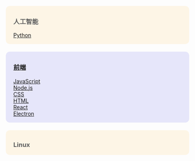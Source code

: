 
<!--  
<style>
    main{
        box-sizing: border-box;
        width:90vw;
        position: absolute;
        left:5vw;
        display:flex;
        flex-wrap: wrap;
        gap:20px;
    }

    main > a{
        display: block;
        box-sizing: border-box;
        background: oldLace;
        border-radius: 10px;
        min-width: 150px;
        min-height: 150px;
        display: flex;
        justify-content: center;
        align-items: center;
    }

</style>
<main>
    <a href="前端/前端——index" style="background:lavender">前端</a>
    <a href="前端/Electron——Electron" style="background:MintCream">Electron</a>
    <a href="前端/React——React" style="background:MistyRose">React</a>
    <a href="前端/React-Native——安卓平台打包" style="background:PeachPuff">React<br>Native</a>

</main>
-->


<style>
    blockquote{
        background: oldLace;
        padding: 5px  20px 1px;
        margin-top: 20px;
        border-radius: 10px;
        border: none;
    }
    blockquote:nth-of-type(even){
        background: lavender;
    }
</style>


>  ###  人工智能
> [Python](Python/Python——index)


>  ###  [前端](前端/前端——index)
>  [JavaScript](前端/前端——index#javascript)       
>  [Node.js](前端/前端——index#nodejs)       
>  [CSS](前端/前端——index#css)       
>  [HTML](前端/前端——index#html)       
>  [React](前端/前端——index#react)       
>  [Electron](前端/前端——index#electron)       



>  ###  Linux




